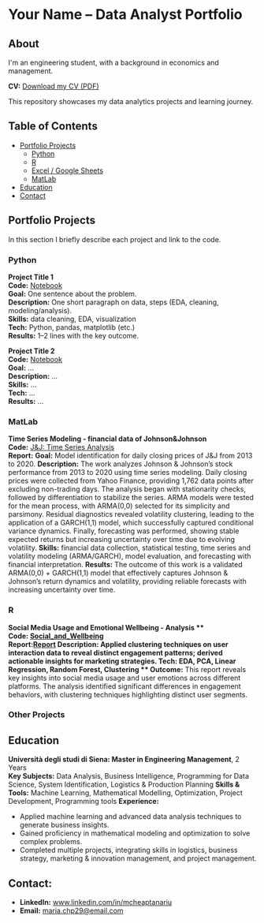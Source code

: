 # Your Name – Data Analyst Portfolio

## About
I'm an engineering student, with a background in economics and management. 

**CV:** [Download my CV (PDF)](CV_MMC.pdf)  

This repository showcases my data analytics projects and learning journey.

## Table of Contents
- [Portfolio Projects](#portfolio-projects)
  - [Python](#python)
  - [R](#r)
  - [Excel / Google Sheets](#excel--google-sheets)
  - [MatLab](#matlab)
- [Education](#education)
- [Contact](#contact)

## Portfolio Projects

In this section I briefly describe each project and link to the code.

### Python
**Project Title 1**  
**Code:** [Notebook](link)  
**Goal:** One sentence about the problem.  
**Description:** One short paragraph on data, steps (EDA, cleaning, modeling/analysis).  
**Skills:** data cleaning, EDA, visualization  
**Tech:** Python, pandas, matplotlib (etc.)  
**Results:** 1–2 lines with the key outcome.

**Project Title 2**  
**Code:** [Notebook](...)  
**Goal:** ...  
**Description:** ...  
**Skills:** ...  
**Tech:** ...  
**Results:** ...


### MatLab
**Time Series Modeling - financial data of Johnson&Johnson**  
**Code:** [J&J: Time Series Analysis](jnj_log_returns_mdl.mlx)  
**Report:**
**Goal:** Model identification for daily closing prices of J&J from 2013 to 2020. 
**Description:** The work analyzes Johnson & Johnson’s stock performance from 2013 to 2020 using time series modeling. Daily closing prices were collected from Yahoo Finance, providing 1,762 data points after excluding non-trading days. The analysis began with stationarity checks, followed by differentiation to stabilize the series. ARMA models were tested for the mean process, with ARMA(0,0) selected for its simplicity and parsimony. Residual diagnostics revealed volatility clustering, leading to the application of a GARCH(1,1) model, which successfully captured conditional variance dynamics. Finally, forecasting was performed, showing stable expected returns but increasing uncertainty over time due to evolving volatility.
**Skills:** financial data collection, statistical testing, time series and volatility modeling (ARMA/GARCH), model evaluation, and forecasting with financial interpretation.
**Results:** The outcome of this work is a validated ARMA(0,0) + GARCH(1,1) model that effectively captures Johnson & Johnson’s return dynamics and volatility, providing reliable forecasts with increasing uncertainty over time.


### R
**Social Media Usage and Emotional Wellbeing - Analysis **  
**Code:** [Social_and_Wellbeing](Social_and_Wellbeing)  
**Report:**[Report](report_social_and_wellbeing.pdf.pdf)
**Description:** Applied clustering techniques on user interaction data to reveal distinct engagement patterns; derived actionable insights for marketing strategies.
**Tech:** EDA, PCA, Linear Regression, Random Forest, Clustering
** Outcome:** This report reveals key insights into social media usage and user emotions across
different platforms. The analysis identified significant differences in engagement
behaviors, with clustering techniques highlighting distinct user segments.

### Other Projects 



## Education
**Università degli studi di Siena: Master in Engineering Management**, 2 Years  
**Key Subjects:**  Data Analysis, Business Intelligence, Programming for Data Science, System Identification, Logistics & Production Planning 
**Skills & Tools:** Machine Learning, Mathematical Modelling, Optimization, Project Development, Programming tools 
**Experience:**
- Applied machine learning and advanced data analysis techniques to generate business insights.
- Gained proficiency in mathematical modeling and optimization to solve complex problems.
- Completed multiple projects, integrating skills in logistics, business strategy, marketing & innovation management,  and project management.

## Contact:
- **LinkedIn:** www.linkedin.com/in/mcheaptanariu  
- **Email:** maria.chp29@email.com
